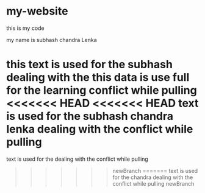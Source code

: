 # my-website

this is my code

my name is subhash chandra Lenka

this text is used for the subhash  dealing with the 
this data is use full for the learning
conflict while pulling
<<<<<<< HEAD
<<<<<<< HEAD
text is used for the subhash chandra lenka  dealing with the conflict while pulling
=======
text is used for the  dealing with the conflict while pulling
>>>>>>> newBranch
=======
text is used for the chandra  dealing with the conflict while pulling
>>>>>>> newBranch

